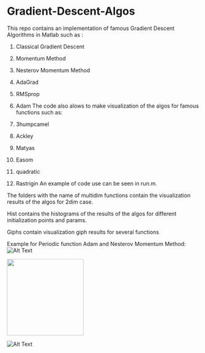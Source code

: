 # Gradient-Descent-Algos
This repo contains an implementation of famous Gradient Descent Algorithms in Matlab such as :

1) Classical Gradient Descent
2) Momentum Method
3) Nesterov Momentum Method
4) AdaGrad
5) RMSprop
6) Adam
The code also alows to make visualization of the algos for famous functions such as:

1) 3humpcamel
2) Ackley
3) Matyas
4) Easom
5) quadratic
6) Rastrigin
An example of code use can be seen in run.m.

The folders with the name of multidim functions contain the visualization results of the algos for 2dim case. 

Hist contains the histograms of the results of the algos for different initialization points and params.

Giphs contain visualization giph results for several functions

Example for Periodic function Adam and Nesterov Momentum Method:
![Alt Text](https://github.com/Mypathissional/Gradient-Descent-Algos/blob/master/giphs/Periodic/Adam.gif)

<img src="https://github.com/Mypathissional/Gradient-Descent-Algos/blob/master/giphs/Periodic/Adam.gif" width="200" height="200">


![Alt Text](https://github.com/Mypathissional/Gradient-Descent-Algos/blob/master/giphs/Periodic/NesterovMomentum.gif)


